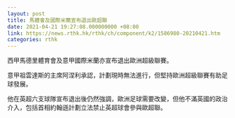 ```yaml
---
layout: post
title: 馬體會及國際米蘭宣布退出歐超聯
date: 2021-04-21 19:27:08.000000000 +08:00
link: https://news.rthk.hk/rthk/ch/component/k2/1586980-20210421.htm
categories: rthk
---
```


西甲馬德里體育會及意甲國際米蘭亦宣布退出歐洲超級聯賽。

意甲祖雲達斯的主席阿涅利承認，計劃現時無法進行，但堅持歐洲超級聯賽有助足球發展。

他在英超六支球隊宣布退出後仍然強調，歐洲足球需要改變，但他不滿英國的政治介入，包括首相約翰遜計劃立法禁止英超球會參與歐超聯。
